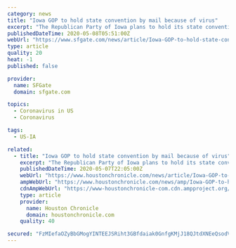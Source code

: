 ```yaml
---
category: news
title: "Iowa GOP to hold state convention by mail because of virus"
excerpt: "The Republican Party of Iowa plans to hold its state convention via mail-in ballot, rather than gathering in Des Moines this summer because of concerns about the coronavirus pandemic. The party announced Thursday all delegates will receive mail-in ballots to decide such issues as ratifying the party platform and electing delegates to the national GOP convention."
publishedDateTime: 2020-05-08T05:51:00Z
webUrl: "https://www.sfgate.com/news/article/Iowa-GOP-to-hold-state-convention-by-mail-because-15254990.php"
type: article
quality: 20
heat: -1
published: false

provider:
  name: SFGate
  domain: sfgate.com

topics:
  - Coronavirus in US
  - Coronavirus

tags:
  - US-IA

related:
  - title: "Iowa GOP to hold state convention by mail because of virus"
    excerpt: "The Republican Party of Iowa plans to hold its state convention via mail-in ballot, rather than gathering in Des Moines this summer because of concerns about the coronavirus pandemic. The party announced Thursday all delegates will receive mail-in ballots to decide such issues as ratifying the party platform and electing delegates to the national GOP convention."
    publishedDateTime: 2020-05-07T22:05:00Z
    webUrl: "https://www.houstonchronicle.com/news/article/Iowa-GOP-to-hold-state-convention-by-mail-because-15254990.php"
    ampWebUrl: "https://www.houstonchronicle.com/news/amp/Iowa-GOP-to-hold-state-convention-by-mail-because-15254990.php"
    cdnAmpWebUrl: "https://www-houstonchronicle-com.cdn.ampproject.org/c/s/www.houstonchronicle.com/news/amp/Iowa-GOP-to-hold-state-convention-by-mail-because-15254990.php"
    type: article
    provider:
      name: Houston Chronicle
      domain: houstonchronicle.com
    quality: 40

secured: "FzMIefaOZyBbGMogYINTEEJSRiht3GBfdaiak0GnfgKMjJ18QJtdXNEeQsodVYHTAoyBINAPzBL3N04WwsC7njUHVwFPAvAm+v2Nh6p+By+h3WqQucgpAwhAga2rY97K36HJ3KDXC+sOdTFrDQAwWtIV4teXNoEJqUfKhxFgwwpli1IfrU8ymHhNHfxscyYxb1tp2Cb2OUjYd+sRQMNl+VRx1tTV9PuXSuq1KgshfgHKQPF4MmoRKZ+A1RFklTLlGEPMmwtWtt9VhCExxzdbP/O/wZ0YDhiRUOAQEQ5w5y6UYsSpAIwgPu8LbjhSwWdJ;hcQ1vs+vNSWVhhVDhFsKwA=="
---
```


